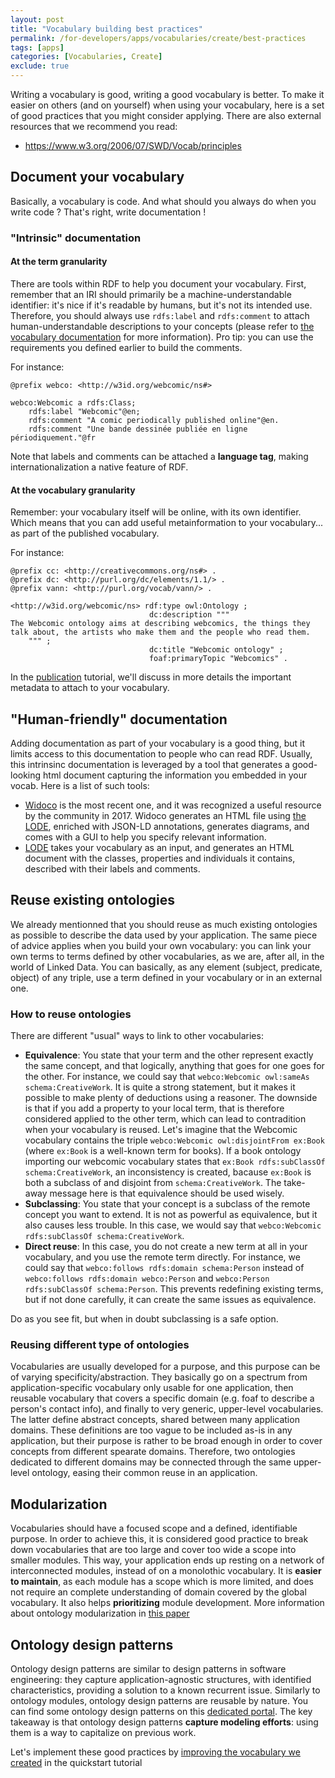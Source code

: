 ```yaml
---
layout: post
title: "Vocabulary building best practices"
permalink: /for-developers/apps/vocabularies/create/best-practices
tags: [apps]
categories: [Vocabularies, Create]
exclude: true
---
```


Writing a vocabulary is good, writing a good vocabulary is better. To make it easier on others (and on yourself) when using your vocabulary, here is a set of good practices that you might consider applying. There are also external resources that we recommend you read:
- https://www.w3.org/2006/07/SWD/Vocab/principles


## <a id="documentation"/> Document your vocabulary

Basically, a vocabulary is code. And what should you always do when you write code ? That's right, write documentation !

### "Intrinsic" documentation

#### At the term granularity

There are tools within RDF to help you document your vocabulary. First, remember that an IRI should primarily be a machine-understandable identifier: it's nice if it's readable by humans, but it's not its intended use. Therefore,  you should always use `rdfs:label` and `rdfs:comment` to attach human-understandable descriptions to your concepts (please refer to [the vocabulary documentation](/for-developers/apps/vocabularies/well-known) for more information). Pro tip: you can use the requirements you defined earlier to build the comments.

For instance:
```
@prefix webco: <http://w3id.org/webcomic/ns#>

webco:Webcomic a rdfs:Class;
    rdfs:label "Webcomic"@en;
    rdfs:comment "A comic periodically published online"@en.
    rdfs:comment "Une bande dessinée publiée en ligne périodiquement."@fr
```

Note that labels and comments can be attached a __language tag__, making internationalization a native feature of RDF.

#### <a id="vocab-doc"/> At the vocabulary granularity

Remember: your vocabulary itself will be online, with its own identifier. Which means that you can add useful metainformation to your vocabulary... as part of the published vocabulary.

For instance:
```
@prefix cc: <http://creativecommons.org/ns#> .
@prefix dc: <http://purl.org/dc/elements/1.1/> .
@prefix vann: <http://purl.org/vocab/vann/> .

<http://w3id.org/webcomic/ns> rdf:type owl:Ontology ;
                               dc:description """
The Webcomic ontology aims at describing webcomics, the things they talk about, the artists who make them and the people who read them.
    """ ;
                               dc:title "Webcomic ontology" ;
                               foaf:primaryTopic "Webcomics" .
```

In the [publication](/for-developers/apps/vocabularies/publish) tutorial, we'll discuss in more details the important metadata to attach to your vocabulary.

## "Human-friendly" documentation

Adding documentation as part of your vocabulary is a good thing, but it limits access to this documentation to people who can read RDF. Usually, this intrinsinc documentation is leveraged by a tool that generates a good-looking html document capturing the information you embedded in your vocab. Here is a list of such tools:
- [Widoco](https://github.com/dgarijo/Widoco) is the most recent one, and it was recognized a useful resource by the community in 2017. Widoco generates an HTML file using [the LODE](#lode), enriched with JSON-LD annotations, generates diagrams, and comes with a GUI to help you specify relevant information.
- <a id="lode"/> [LODE](https://essepuntato.it/lode/) takes your vocabulary as an input, and generates an HTML document with the classes, properties and individuals it contains, described with their labels and comments.


## Reuse existing ontologies

We already mentionned that you should reuse as much existing ontologies as possible to describe the data used by your application. The same piece of advice applies when you build your own vocabulary: you can link your own terms to terms defined by other vocabularies, as we are, after all, in the world of Linked Data. You can basically, as any element (subject, predicate, object) of any triple, use a term defined in your vocabulary or in an external one.

### How to reuse ontologies

There are different "usual" ways to link to other vocabularies:

- __Equivalence__: You state that your term and the other represent exactly the same concept, and that logically, anything that goes for one goes for the other. For instance, we could say that `webco:Webcomic owl:sameAs schema:CreativeWork`. It is quite a strong statement, but it makes it possible to make plenty of deductions using a reasoner. The downside is that if you add a property to your local term, that is therefore considered applied to the other term, which can lead to contradition when your vocabulary is reused. Let's imagine that the Webcomic vocabulary contains the triple `webco:Webcomic owl:disjointFrom ex:Book` (where `ex:Book` is a well-known term for books).  If a book ontology importing our webcomic vocabulary states that `ex:Book rdfs:subClassOf schema:CreativeWork`, an inconsistency is created, bacause `ex:Book` is both a subclass of and disjoint from `schema:CreativeWork`. The take-away message here is that equivalence should be used wisely.
- __Subclassing__: You state that your concept is a subclass of the remote concept you want to extend. It is not as powerful as equivalence, but it also causes less trouble. In this case, we would say that `webco:Webcomic rdfs:subClassOf schema:CreativeWork`.
- __Direct reuse__: In this case, you do not create a new term at all in your vocabulary, and you use the remote term directly. For instance, we could say that `webco:follows rdfs:domain schema:Person` instead of `webco:follows rdfs:domain webco:Person` and `webco:Person rdfs:subClassOf schema:Person`. This prevents redefining existing terms, but if not done carefully, it can create the same issues as equivalence.

Do as you see fit, but when in doubt subclassing is a safe option.

### Reusing different type of ontologies

Vocabularies are usually developed for a purpose, and this purpose can be of varying specificity/abstraction. They basically go on a spectrum from application-specific vocabulary only usable for one application, then reusable vocabulary that covers a specific domain (e.g. foaf to describe a person's contact info), and finally to very generic, upper-level vocabularies. The latter define abstract concepts, shared between many application domains. These definitions are too vague to be included as-is in any application, but their purpose is rather to be broad enough in order to cover concepts from different spearate domains. Therefore, two ontologies dedicated to different domains may be connected through the same upper-level ontology, easing their common reuse in an application.

## <a id="modularization"/> Modularization

Vocabularies should have a focused scope and a defined, identifiable purpose. In order to achieve this, it is considered good practice to break down vocabularies that are too large and cover too wide a scope into smaller modules. This way, your application ends up resting on a network of interconnected modules, instead of on a monolothic vocabulary. It is __easier to maintain__, as each module has a scope which is more limited, and does not require an complete understanding of domain covered by the global vocabulary. It also helps __prioritizing__ module development. More information about ontology modularization in [this paper](https://hal.archives-ouvertes.fr/file/index/docid/710035/filename/WoMo_paper_2012_SBA_al.pdf)

## Ontology design patterns

Ontology design patterns are similar to design patterns in software engineering: they capture application-agnostic structures, with identified characteristics, providing a solution to a known recurrent issue. Similarly to ontology modules, ontology design patterns are reusable by nature. You can find some ontology design patterns on this [dedicated portal](http://ontologydesignpatterns.org). The key takeaway is that ontology design patterns __capture modeling efforts__: using them is a way to capitalize on previous work.

Let's implement these good practices by [improving the vocabulary we created](/for-developers/apps/vocabularies/create/extended) in the quickstart tutorial

